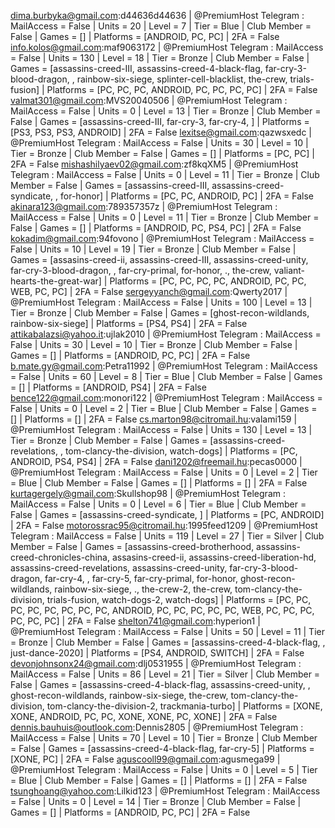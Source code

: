 dima.burbyka@gmail.com:d44636d44636 | @PremiumHost Telegram : MailAccess = False | Units = 20 | Level = 7 | Tier = Blue | Club Member = False | Games = [] | Platforms = [ANDROID, PC, PC] | 2FA = False
info.kolos@gmail.com:maf9063172 | @PremiumHost Telegram : MailAccess = False | Units = 130 | Level = 18 | Tier = Bronze | Club Member = False | Games = [assassins-creed-III, assassins-creed-4-black-flag, far-cry-3-blood-dragon, , rainbow-six-siege, splinter-cell-blacklist, the-crew, trials-fusion] | Platforms = [PC, PC, PC, ANDROID, PC, PC, PC, PC] | 2FA = False
valmat301@gmail.com:MVS20040506 | @PremiumHost Telegram : MailAccess = False | Units = 0 | Level = 13 | Tier = Bronze | Club Member = False | Games = [assassins-creed-III, far-cry-3, far-cry-4, ] | Platforms = [PS3, PS3, PS3, ANDROID] | 2FA = False
lexitse@gmail.com:qazwsxedc | @PremiumHost Telegram : MailAccess = False | Units = 30 | Level = 10 | Tier = Bronze | Club Member = False | Games = [] | Platforms = [PC, PC] | 2FA = False
mishashilyaev02@gmail.com:zf8kqXM5 | @PremiumHost Telegram : MailAccess = False | Units = 0 | Level = 11 | Tier = Bronze | Club Member = False | Games = [assassins-creed-III, assassins-creed-syndicate, , for-honor] | Platforms = [PC, PC, ANDROID, PC] | 2FA = False
akinara123@gmail.com:789357357z | @PremiumHost Telegram : MailAccess = False | Units = 0 | Level = 11 | Tier = Bronze | Club Member = False | Games = [] | Platforms = [ANDROID, PC, PS4, PC] | 2FA = False
kokadim@gmail.com:94fovono | @PremiumHost Telegram : MailAccess = False | Units = 10 | Level = 19 | Tier = Bronze | Club Member = False | Games = [assasins-creed-ii, assassins-creed-III, assassins-creed-unity, far-cry-3-blood-dragon, , far-cry-primal, for-honor, ., the-crew, valiant-hearts-the-great-war] | Platforms = [PC, PC, PC, PC, ANDROID, PC, PC, WEB, PC, PC] | 2FA = False
sergeyyanch@gmail.com:Qwerty2017 | @PremiumHost Telegram : MailAccess = False | Units = 100 | Level = 13 | Tier = Bronze | Club Member = False | Games = [ghost-recon-wildlands, rainbow-six-siege] | Platforms = [PS4, PS4] | 2FA = False
attikabalazsi@yahoo.it:ujlak2010 | @PremiumHost Telegram : MailAccess = False | Units = 30 | Level = 10 | Tier = Bronze | Club Member = False | Games = [] | Platforms = [ANDROID, PC, PC] | 2FA = False
b.mate.gy@gmail.com:Petra11992 | @PremiumHost Telegram : MailAccess = False | Units = 60 | Level = 8 | Tier = Blue | Club Member = False | Games = [] | Platforms = [ANDROID, PS4] | 2FA = False
bence122@gmail.com:monori122 | @PremiumHost Telegram : MailAccess = False | Units = 0 | Level = 2 | Tier = Blue | Club Member = False | Games = [] | Platforms = [] | 2FA = False
cs.marton98@citromail.hu:valami159 | @PremiumHost Telegram : MailAccess = False | Units = 130 | Level = 13 | Tier = Bronze | Club Member = False | Games = [assassins-creed-revelations, , tom-clancy-the-division, watch-dogs] | Platforms = [PC, ANDROID, PS4, PS4] | 2FA = False
dani1202@freemail.hu:pecas0000 | @PremiumHost Telegram : MailAccess = False | Units = 0 | Level = 2 | Tier = Blue | Club Member = False | Games = [] | Platforms = [] | 2FA = False
kurtagergely@gmail.com:Skullshop98 | @PremiumHost Telegram : MailAccess = False | Units = 0 | Level = 6 | Tier = Blue | Club Member = False | Games = [assassins-creed-syndicate, ] | Platforms = [PC, ANDROID] | 2FA = False
motorossrac95@citromail.hu:1995feed1209 | @PremiumHost Telegram : MailAccess = False | Units = 119 | Level = 27 | Tier = Silver | Club Member = False | Games = [assassins-creed-brotherhood, assassins-creed-chronicles-china, assasins-creed-ii, assassins-creed-liberation-hd, assassins-creed-revelations, assassins-creed-unity, far-cry-3-blood-dragon, far-cry-4, , far-cry-5, far-cry-primal, for-honor, ghost-recon-wildlands, rainbow-six-siege, ., the-crew-2, the-crew, tom-clancy-the-division, trials-fusion, watch-dogs-2, watch-dogs] | Platforms = [PC, PC, PC, PC, PC, PC, PC, PC, ANDROID, PC, PC, PC, PC, PC, WEB, PC, PC, PC, PC, PC, PC] | 2FA = False
shelton741@gmail.com:hyperion1 | @PremiumHost Telegram : MailAccess = False | Units = 50 | Level = 11 | Tier = Bronze | Club Member = False | Games = [assassins-creed-4-black-flag, , just-dance-2020] | Platforms = [PS4, ANDROID, SWITCH] | 2FA = False
devonjohnsonx24@gmail.com:dlj0531955 | @PremiumHost Telegram : MailAccess = False | Units = 86 | Level = 21 | Tier = Silver | Club Member = False | Games = [assassins-creed-4-black-flag, assassins-creed-unity, , ghost-recon-wildlands, rainbow-six-siege, the-crew, tom-clancy-the-division, tom-clancy-the-division-2, trackmania-turbo] | Platforms = [XONE, XONE, ANDROID, PC, PC, XONE, XONE, PC, XONE] | 2FA = False
dennis.bauhuis@outlook.com:Dennis2805 | @PremiumHost Telegram : MailAccess = False | Units = 70 | Level = 10 | Tier = Bronze | Club Member = False | Games = [assassins-creed-4-black-flag, far-cry-5] | Platforms = [XONE, PC] | 2FA = False
aguscooll99@gmail.com:agusmega99 | @PremiumHost Telegram : MailAccess = False | Units = 0 | Level = 5 | Tier = Blue | Club Member = False | Games = [] | Platforms = [] | 2FA = False
tsunghoang@yahoo.com:Lilkid123 | @PremiumHost Telegram : MailAccess = False | Units = 0 | Level = 14 | Tier = Bronze | Club Member = False | Games = [] | Platforms = [ANDROID, PC, PC] | 2FA = False 
